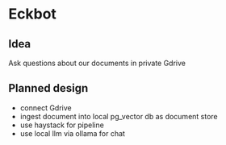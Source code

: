 # Eckbot
## Idea
Ask questions about our documents in private Gdrive

## Planned design
* connect Gdrive
* ingest document into local pg_vector db as document store
* use haystack for pipeline
* use local llm via ollama for chat